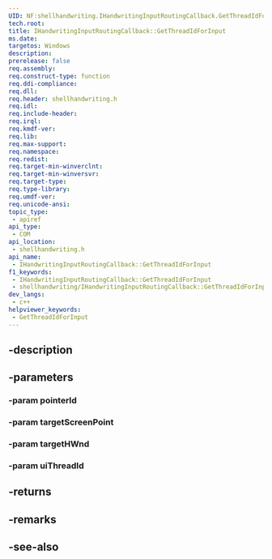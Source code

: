 ```yaml
---
UID: NF:shellhandwriting.IHandwritingInputRoutingCallback.GetThreadIdForInput
tech.root: 
title: IHandwritingInputRoutingCallback::GetThreadIdForInput
ms.date: 
targetos: Windows
description: 
prerelease: false
req.assembly: 
req.construct-type: function
req.ddi-compliance: 
req.dll: 
req.header: shellhandwriting.h
req.idl: 
req.include-header: 
req.irql: 
req.kmdf-ver: 
req.lib: 
req.max-support: 
req.namespace: 
req.redist: 
req.target-min-winverclnt: 
req.target-min-winversvr: 
req.target-type: 
req.type-library: 
req.umdf-ver: 
req.unicode-ansi: 
topic_type:
 - apiref
api_type:
 - COM
api_location:
 - shellhandwriting.h
api_name:
 - IHandwritingInputRoutingCallback::GetThreadIdForInput
f1_keywords:
 - IHandwritingInputRoutingCallback::GetThreadIdForInput
 - shellhandwriting/IHandwritingInputRoutingCallback::GetThreadIdForInput
dev_langs:
 - c++
helpviewer_keywords:
 - GetThreadIdForInput
---
```


## -description

## -parameters

### -param pointerId

### -param targetScreenPoint

### -param targetHWnd

### -param uiThreadId

## -returns

## -remarks

## -see-also

